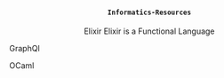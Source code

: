 #### <div align = "center"> `Informatics-Resources`

<p align = "center" >
  Elixir 
  Elixir is a Functional Language
</p>

GraphQl

OCaml
```
